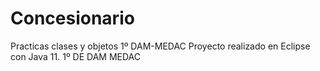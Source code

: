# Concesionario
Practicas clases y objetos 1º DAM-MEDAC
Proyecto realizado en Eclipse con Java 11. 
1º DE DAM MEDAC
